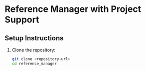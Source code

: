 # Reference Manager with Project Support

## Setup Instructions

1. Clone the repository:
   ```bash
   git clone <repository-url>
   cd reference_manager
